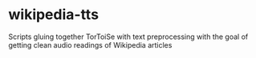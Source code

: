 # wikipedia-tts
Scripts gluing together TorToiSe with text preprocessing with the goal of getting clean audio readings of Wikipedia articles
